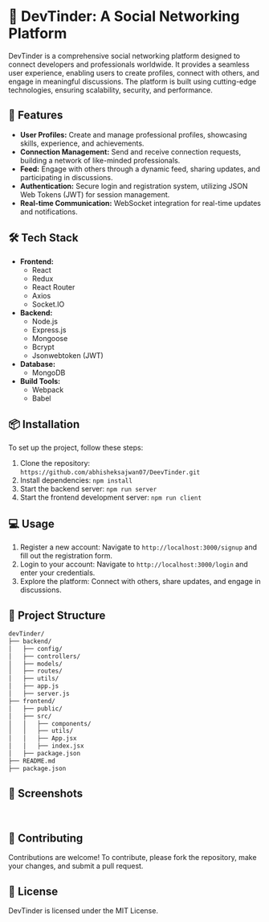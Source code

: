 # 🧠 DevTinder: A Social Networking Platform
DevTinder is a comprehensive social networking platform designed to connect developers and professionals worldwide. It provides a seamless user experience, enabling users to create profiles, connect with others, and engage in meaningful discussions. The platform is built using cutting-edge technologies, ensuring scalability, security, and performance.

## 🚀 Features
- **User Profiles:** Create and manage professional profiles, showcasing skills, experience, and achievements.
- **Connection Management:** Send and receive connection requests, building a network of like-minded professionals.
- **Feed:** Engage with others through a dynamic feed, sharing updates, and participating in discussions.
- **Authentication:** Secure login and registration system, utilizing JSON Web Tokens (JWT) for session management.
- **Real-time Communication:** WebSocket integration for real-time updates and notifications.

## 🛠️ Tech Stack
* **Frontend:**
  + React
  + Redux
  + React Router
  + Axios
  + Socket.IO
* **Backend:**
  + Node.js
  + Express.js
  + Mongoose
  + Bcrypt
  + Jsonwebtoken (JWT)
* **Database:**
  + MongoDB
* **Build Tools:**
  + Webpack
  + Babel

## 📦 Installation
To set up the project, follow these steps:
1. Clone the repository: `https://github.com/abhisheksajwan07/DeevTinder.git`
2. Install dependencies: `npm install`
3. Start the backend server: `npm run server`
4. Start the frontend development server: `npm run client`

## 💻 Usage
1. Register a new account: Navigate to `http://localhost:3000/signup` and fill out the registration form.
2. Login to your account: Navigate to `http://localhost:3000/login` and enter your credentials.
3. Explore the platform: Connect with others, share updates, and engage in discussions.

## 📂 Project Structure
```markdown
devTinder/
├── backend/
│   ├── config/
│   ├── controllers/
│   ├── models/
│   ├── routes/
│   ├── utils/
│   ├── app.js
│   ├── server.js
├── frontend/
│   ├── public/
│   ├── src/
│   │   ├── components/
│   │   ├── utils/
│   │   ├── App.jsx
│   │   ├── index.jsx
│   ├── package.json
├── README.md
├── package.json
```

## 📸 Screenshots

 

## 🤝 Contributing
Contributions are welcome! To contribute, please fork the repository, make your changes, and submit a pull request.

## 📝 License
DevTinder is licensed under the MIT License.

